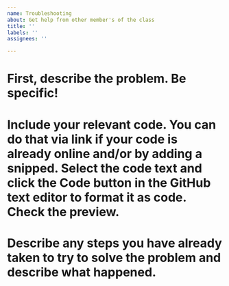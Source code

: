 ```yaml
---
name: Troubleshooting
about: Get help from other member's of the class
title: ''
labels: ''
assignees: ''

---
```


# First, describe the problem. Be specific!

# Include your relevant code. You can do that via link if your code is already online and/or by adding a snipped. Select the code text and click the Code button in the GitHub text editor to format it as code. Check the preview.

# Describe any steps you have already taken to try to solve the problem and describe what happened.
